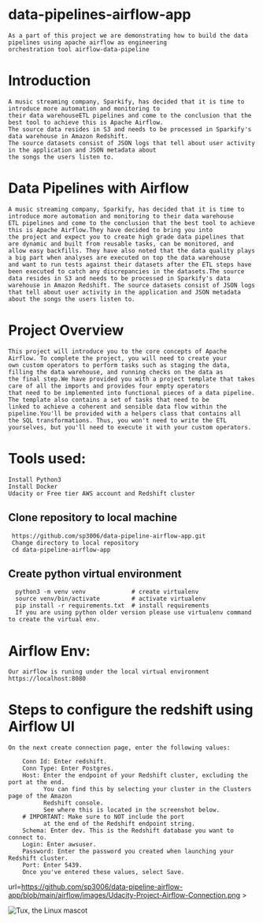 # data-pipelines-airflow-app
    As a part of this project we are demonstrating how to build the data pipelines using apache airflow as engineering 
    orchestration tool airflow-data-pipeline

# Introduction
    A music streaming company, Sparkify, has decided that it is time to introduce more automation and monitoring to 
    their data warehouseETL pipelines and come to the conclusion that the best tool to achieve this is Apache Airflow.
    The source data resides in S3 and needs to be processed in Sparkify's data warehouse in Amazon Redshift. 
    The source datasets consist of JSON logs that tell about user activity in the application and JSON metadata about 
    the songs the users listen to.

# Data Pipelines with Airflow
    A music streaming company, Sparkify, has decided that it is time to introduce more automation and monitoring to their data warehouse 
    ETL pipelines and come to the conclusion that the best tool to achieve this is Apache Airflow.They have decided to bring you into 
    the project and expect you to create high grade data pipelines that are dynamic and built from reusable tasks, can be monitored, and 
    allow easy backfills. They have also noted that the data quality plays a big part when analyses are executed on top the data warehouse 
    and want to run tests against their datasets after the ETL steps have been executed to catch any discrepancies in the datasets.The source 
    data resides in S3 and needs to be processed in Sparkify's data warehouse in Amazon Redshift. The source datasets consist of JSON logs 
    that tell about user activity in the application and JSON metadata about the songs the users listen to.

# Project Overview 
    This project will introduce you to the core concepts of Apache Airflow. To complete the project, you will need to create your 
    own custom operators to perform tasks such as staging the data, filling the data warehouse, and running checks on the data as 
    the final step.We have provided you with a project template that takes care of all the imports and provides four empty operators 
    that need to be implemented into functional pieces of a data pipeline. The template also contains a set of tasks that need to be 
    linked to achieve a coherent and sensible data flow within the pipeline.You'll be provided with a helpers class that contains all 
    the SQL transformations. Thus, you won't need to write the ETL yourselves, but you'll need to execute it with your custom operators.
    
# Tools used:
    Install Python3
    Install Docker
    Udacity or Free tier AWS account and Redshift cluster
  ## Clone repository to local machine
     https://github.com/sp3006/data-pipeline-airflow-app.git
     Change directory to local repository
     cd data-pipeline-airflow-app
  ## Create python virtual environment
      python3 -m venv venv             # create virtualenv
      source venv/bin/activate         # activate virtualenv
      pip install -r requirements.txt  # install requirements
      If you are using python older version please use virtualenv command to create the virtual env.

# Airflow Env:
    Our airflow is runing under the local virtual environment 
    https://localhost:8080
# Steps to configure the redshift using Airflow UI
    On the next create connection page, enter the following values:

        Conn Id: Enter redshift.
        Conn Type: Enter Postgres.
        Host: Enter the endpoint of your Redshift cluster, excluding the port at the end. 
              You can find this by selecting your cluster in the Clusters page of the Amazon 
              Redshift console. 
              See where this is located in the screenshot below. 
        # IMPORTANT: Make sure to NOT include the port 
              at the end of the Redshift endpoint string.
        Schema: Enter dev. This is the Redshift database you want to connect to.
        Login: Enter awsuser.
        Password: Enter the password you created when launching your Redshift cluster.
        Port: Enter 5439.
        Once you've entered these values, select Save.

<href> url=https://github.com/sp3006/data-pipeline-airflow-app/blob/main/airflow/images/Udacity-Project-Airflow-Connection.png > </href>
       

 ![Tux, the Linux mascot](airflow/images/tux.png)
